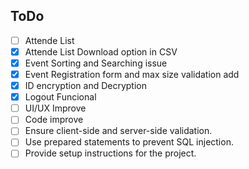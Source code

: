 ## ToDo
- [ ] Attende List
- [x] Attende List Download option in CSV
- [x] Event Sorting and Searching issue
- [x] Event Registration form and max size validation add
- [x] ID encryption and Decryption
- [x] Logout Funcional
- [ ] UI/UX Improve
- [ ] Code improve
- [ ] Ensure client-side and server-side validation.
- [ ] Use prepared statements to prevent SQL injection.
- [ ] Provide setup instructions for the project.
